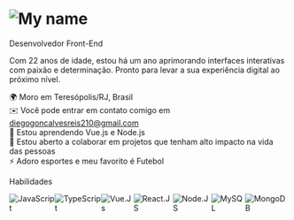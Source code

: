 <h1 style="display: flex; align-items: center;">
  <img src="https://readme-typing-svg.herokuapp.com/?font=Righteous&size=35&center=true&vCenter=true&width=500&height=70&duration=4000&lines=Ol%C3%A1+Pessoal!+%F0%9F%91%8B%F0%9F%8F%BD;+Meu+nome+%C3%A9+Diego+Lima!"  alt="My name"/>
</h1>

Desenvolvedor Front-End

Com 22 anos de idade, estou há um ano aprimorando interfaces interativas com paixão e determinação. Pronto para levar a sua experiência digital ao próximo nível.

🌍 Moro em Teresópolis/RJ, Brasil  
✉️ Você pode entrar em contato comigo em diegogoncalvesreis210@gmail.com  
🧠 Estou aprendendo Vue.js e Node.js  
🤝 Estou aberto a colaborar em projetos que tenham alto impacto na vida das pessoas  
⚡ Adoro esportes e meu favorito é Futebol  

Habilidades
<div style="display: flex; align-items: center;">
  <img src="https://img.shields.io/badge/JavaScript-323330?style=for-the-badge&logo=javascript&logoColor=F7DF1E" alt="JavaScript">
  <img src="https://img.shields.io/badge/TypeScript-007ACC?style=for-the-badge&logo=typescript&logoColor=white" alt="TypeScript">
  <img src="https://img.shields.io/badge/Vue.js-35495E?style=for-the-badge&logo=vue.js&logoColor=4FC08D" alt="Vue.Js">
  <img src="https://img.shields.io/badge/React-20232A?style=for-the-badge&logo=react&logoColor=61DAFB" alt="React.JS">
  <img src="https://img.shields.io/badge/Node.js-43853D?style=for-the-badge&logo=node.js&logoColor=white" alt="Node.JS">
  <img src="https://img.shields.io/badge/MySQL-4479A1?style=for-the-badge&logo=mysql&logoColor=white" alt="MySQL">
  <img src="https://img.shields.io/badge/MongoDB-00000F?style=for-the-badge&logo=mongodb&logoColor=whit" alt="MongoDB">
</div>

